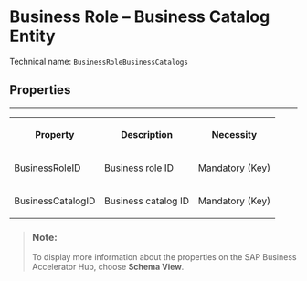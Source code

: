 <!-- loio59e1489fe3a64fa39c0653b16ad0798d -->

# Business Role – Business Catalog Entity





Technical name: `BusinessRoleBusinessCatalogs` 



<a name="loio59e1489fe3a64fa39c0653b16ad0798d__BusinessRoleBusinessCatalog"/>

## Properties

****


<table>
<tr>
<th valign="top">

Property



</th>
<th valign="top">

Description



</th>
<th valign="top">

Necessity



</th>
</tr>
<tr>
<td valign="top">

BusinessRoleID



</td>
<td valign="top">

Business role ID



</td>
<td valign="top">

Mandatory \(Key\)



</td>
</tr>
<tr>
<td valign="top">

BusinessCatalogID



</td>
<td valign="top">

Business catalog ID



</td>
<td valign="top">

Mandatory \(Key\)



</td>
</tr>
</table>

> ### Note:  
> To display more information about the properties on the SAP Business Accelerator Hub, choose **Schema View**.

